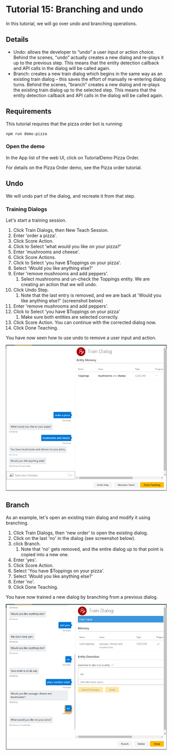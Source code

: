 # Tutorial 15: Branching and undo
In this tutorial, we will go over undo and branching operations.

## Details
- Undo: allows the developer to “undo” a user input or action choice. Behind the scenes, “undo” actually creates a new dialog and re-plays it up to the previous step.  This means that the entity detection callback and API calls in the dialog will be called again.
- Branch: creates a new train dialog which begins in the same way as an existing train dialog – this saves the effort of manually re-entering dialog turns. Behind the scenes, “branch” creates a new dialog and re-plays the existing train dialog up to the selected step.  This means that the entity detection callback and API calls in the dialog will be called again.


## Requirements
This tutorial requires that the pizza order bot is running:

	npm run demo-pizza

### Open the demo

In the App list of the web UI, click on TutorialDemo Pizza Order. 

For details on the Pizza Order demo, see the Pizza order tutorial.

## Undo

We will undo part of the dialog, and recreate it from that step.

### Training Dialogs
Let's start a training session. 

1. Click Train Dialogs, then New Teach Session.
1. Enter 'order a pizza'.
2. Click Score Action.
3. Click to Select 'what would you like on your pizza?'
4. Enter 'mushrooms and cheese'.
5. Click Score Actions.
3. Click to Select 'you have $Toppings on your pizza'.
6. Select 'Would you like anything else?'
7. Enter 'remove mushrooms and add peppers'.
	1. Select mushrooms and un-check the Toppings entity. We are creating an action that we will undo.
2. Click Undo Step.
	1. Note that the last entry is removed, and we are back at 'Would you like anything else?'  (screenshot below)
2. Enter 'remove mushrooms and add peppers'.
8. Click to Select 'you have $Toppings on your pizza'
	1. Make sure both entities are selected correctly.
2. Click Score Action. You can continue with the corrected dialog now.
4. Click Done Teaching.

You have now seen how to use undo to remove a user input and action.

![](images/tutorial15_undo.PNG)

## Branch

As an example, let's open an existing train dialog and modify it using branching.

1. Click Train Dialogs, then 'new order' to open the existing dialog. 
2. Click on the last 'no' in the dialog (see screenshot below).
3. click Branch.
	1. Note that 'no' gets removed, and the entire dialog up to that point is copied into a new one. 
1. Enter 'yes'.
2. Click Score Action.
3. Select 'You have $Toppings on your pizza'.
6. Select 'Would you like anything else?'
7. Enter 'no'.
4. Click Done Teaching.

You have now trained a new dialog by branching from a previous dialog.

![](images/tutorial15_branch.PNG)
